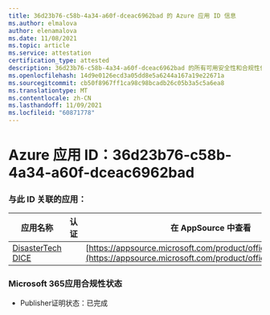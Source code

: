 ```yaml
---
title: 36d23b76-c58b-4a34-a60f-dceac6962bad 的 Azure 应用 ID 信息
ms.author: elmalova
author: elenamalova
ms.date: 11/08/2021
ms.topic: article
ms.service: attestation
certification_type: attested
description: 36d23b76-c58b-4a34-a60f-dceac6962bad 的所有可用安全性和合规性信息。
ms.openlocfilehash: 14d9e0126ecd3a05dd8e5a6244a167a19e22671a
ms.sourcegitcommit: cb50f8967ff1ca98c98bcadb26c05b3a5c5a6ea8
ms.translationtype: MT
ms.contentlocale: zh-CN
ms.lasthandoff: 11/09/2021
ms.locfileid: "60871778"
---
```

# <a name="azure-app-id-36d23b76-c58b-4a34-a60f-dceac6962bad"></a>Azure 应用 ID：36d23b76-c58b-4a34-a60f-dceac6962bad


### <a name="apps-associated-with-this-id"></a>与此 ID 关联的应用：
| **应用名称** | **认证** | **在 AppSource 中查看** |
|--------------|---------------|-----------------------|
| [DisasterTech DICE](https://docs.microsoft.com/microsoft-365-app-certification/forward/WA200001909) |  | [https://appsource.microsoft.com/product/office/WA200001909](https://appsource.microsoft.com/product/office/WA200001909) |

### <a name="microsoft-365-app-compliance-status"></a>Microsoft 365应用合规性状态
- Publisher证明状态：已完成

